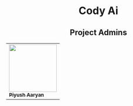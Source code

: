 <h1 align="center">Cody Ai</h1>

<h2 align=center>Project Admins</h2> 

<div align="center">
<table>
  <tbody>
  <tr>
        <td ><a href="https://github.com/piyushgit011"><img alt="" src="https://avatars.githubusercontent.com/u/96625965?v=4" width="130px;"><br><sub><b> Piyush Aaryan </b></sub></a></td> </a></td>
  </tr>
</tbody></table>
</div>
